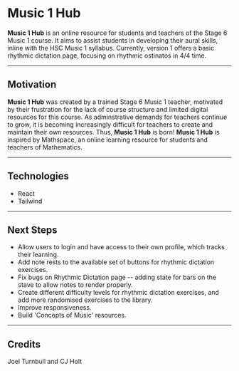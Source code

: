 # Music 1 Hub

**Music 1 Hub** is an online resource for students and teachers of the Stage 6 Music 1 course. It aims to assist students in developing their aural skills, inline with the HSC Music 1 syllabus.
Currently, version 1 offers a basic rhythmic dictation page, focusing on rhythmic ostinatos in 4/4 time.

---

## Motivation
**Music 1 Hub** was created by a trained Stage 6 Music 1 teacher, motivated by their frustration for the lack of course structure and limited digital resources for this course.
As adminstrative demands for teachers continue to grow, it is becoming increasingly difficult for teachers to create and maintain their own resources. Thus, **Music 1 Hub** is born! 
**Music 1 Hub** is inspired by Mathspace, an online learning resource for students and teachers of Mathematics.

---

## Technologies
* React
* Tailwind

---

## Next Steps
* Allow users to login and have access to their own profile, which tracks their learning.
* Add note rests to the available set of buttons for rhythmic dictation exercises.
* Fix bugs on Rhythmic Dictation page -- adding state for bars on the stave to allow notes to render properly.
* Create different difficulty levels for rhythmic dictation exercises, and add more randomised exercises to the library.
* Improve responsiveness.
* Build 'Concepts of Music' resources.

---

## Credits
Joel Turnbull and CJ Holt

